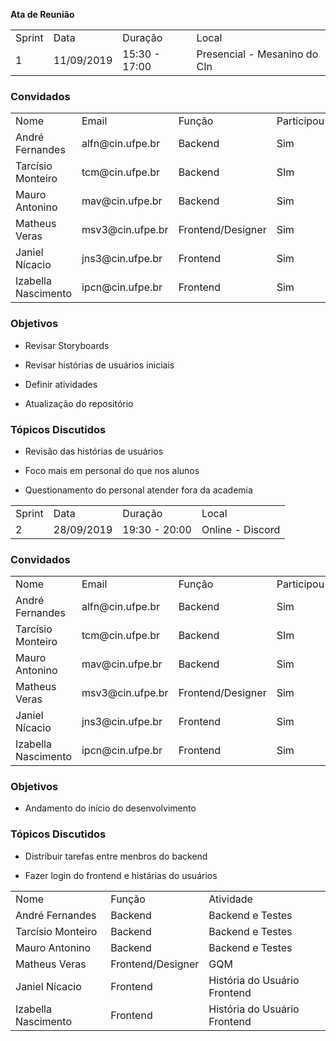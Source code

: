 **Ata de Reunião**

<table>
  <tr>
    <td>Sprint</td>
    <td>Data</td>
    <td>Duração</td>
    <td>Local</td>
  </tr>
  <tr>
    <td>1</td>
    <td>11/09/2019</td>
    <td>15:30 - 17:00</td>
    <td>Presencial - Mesanino do CIn</td>
  </tr>
</table>


### **Convidados**

<table>
  <tr>
    <td>Nome</td>
    <td>Email</td>
    <td>Função</td>
    <td>Participou</td>
  </tr>
  <tr>
    <td>André Fernandes</td>
    <td>alfn@cin.ufpe.br</td>
    <td>Backend</td>
    <td>Sim</td>
  </tr>
  <tr>
    <td>Tarcísio Monteiro</td>
    <td>tcm@cin.ufpe.br</td>
    <td>Backend</td>
    <td>SIm</td>
  </tr>
  <tr>
    <td>Mauro Antonino</td>
    <td>mav@cin.ufpe.br</td>
    <td>Backend</td>
    <td>Sim</td>
  </tr>
  <tr>
    <td>Matheus Veras</td>
    <td>msv3@cin.ufpe.br</td>
    <td>Frontend/Designer</td>
    <td>Sim</td>
  </tr>
  <tr>
    <td>Janiel Nícacio</td>
    <td>jns3@cin.ufpe.br</td>
    <td>Frontend</td>
    <td>Sim</td>
  </tr>
  <tr>
    <td>Izabella Nascimento</td>
    <td>ipcn@cin.ufpe.br</td>
    <td>Frontend</td>
    <td>Sim</td>
  </tr>
</table>


### **Objetivos**

* Revisar Storyboards

* Revisar histórias de usuários iniciais

* Definir atividades

* Atualização do repositório

### **Tópicos Discutidos**

* Revisão das histórias de usuários

* Foco mais em personal do que nos alunos

* Questionamento do personal atender fora da academia


<table>
  <tr>
    <td>Sprint</td>
    <td>Data</td>
    <td>Duração</td>
    <td>Local</td>
  </tr>
  <tr>
    <td>2</td>
    <td>28/09/2019</td>
    <td>19:30 - 20:00</td>
    <td>Online - Discord</td>
  </tr>
</table>


### **Convidados**

<table>
  <tr>
    <td>Nome</td>
    <td>Email</td>
    <td>Função</td>
    <td>Participou</td>
  </tr>
  <tr>
    <td>André Fernandes</td>
    <td>alfn@cin.ufpe.br</td>
    <td>Backend</td>
    <td>Sim</td>
  </tr>
  <tr>
    <td>Tarcísio Monteiro</td>
    <td>tcm@cin.ufpe.br</td>
    <td>Backend</td>
    <td>SIm</td>
  </tr>
  <tr>
    <td>Mauro Antonino</td>
    <td>mav@cin.ufpe.br</td>
    <td>Backend</td>
    <td>Sim</td>
  </tr>
  <tr>
    <td>Matheus Veras</td>
    <td>msv3@cin.ufpe.br</td>
    <td>Frontend/Designer</td>
    <td>Sim</td>
  </tr>
  <tr>
    <td>Janiel Nícacio</td>
    <td>jns3@cin.ufpe.br</td>
    <td>Frontend</td>
    <td>Sim</td>
  </tr>
  <tr>
    <td>Izabella Nascimento</td>
    <td>ipcn@cin.ufpe.br</td>
    <td>Frontend</td>
    <td>Sim</td>
  </tr>
</table>


### **Objetivos**

* Andamento do início do desenvolvimento


### **Tópicos Discutidos**


* Distribuir tarefas entre menbros do backend

* Fazer login do frontend e histárias do usuários


<table>
  <tr>
    <td>Nome</td>
    <td>Função</td>
    <td>Atividade</td>
  </tr>
  <tr>
    <td>André Fernandes</td>
    <td>Backend</td>
    <td>Backend e Testes</td>
  </tr>
  <tr>
    <td>Tarcísio Monteiro</td>
    <td>Backend</td>
    <td>Backend e Testes</td>
  </tr>
  <tr>
    <td>Mauro Antonino</td>
    <td>Backend</td>
    <td>Backend e Testes</td>
  </tr>
  <tr>
    <td>Matheus Veras</td>
    <td>Frontend/Designer</td>
    <td>GQM</td>
  </tr>
  <tr>
    <td>Janiel Nícacio</td>
    <td>Frontend</td>
    <td>História do Usuário Frontend</td>
  </tr>
  <tr>
    <td>Izabella Nascimento</td>
    <td>Frontend</td>
    <td>História do Usuário Frontend</td>
  </tr>
</table>